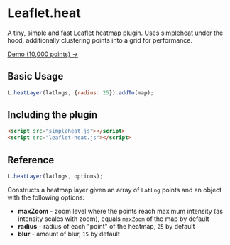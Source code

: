 Leaflet.heat
==========

A tiny, simple and fast [Leaflet](http://leafletjs.com) heatmap plugin.
Uses [simpleheat](https://github.com/mourner/simpleheat) under the hood,
additionally clustering points into a grid for performance.

[Demo (10,000 points) &rarr;](http://leaflet.github.io/Leaflet.heat/demo)

## Basic Usage

```js
L.heatLayer(latlngs, {radius: 25}).addTo(map);
```

## Including the plugin

```html
<script src="simpleheat.js"></script>
<script src="leaflet-heat.js"></script>
```

## Reference

```js
L.heatLayer(latlngs, options);
```

Constructs a heatmap layer given an array of `LatLng` points and an object with the following options:

- **maxZoom** - zoom level where the points reach maximum intensity (as intensity scales with zoom),
  equals `maxZoom` of the map by default
- **radius** - radius of each "point" of the heatmap, `25` by default
- **blur** - amount of blur, `15` by default
